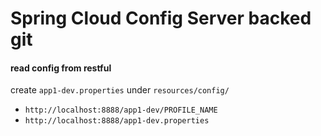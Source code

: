 # Spring Cloud Config Server backed git

#### read config from restful

create `app1-dev.properties` under `resources/config/`

- `http://localhost:8888/app1-dev/PROFILE_NAME`
- `http://localhost:8888/app1-dev.properties`